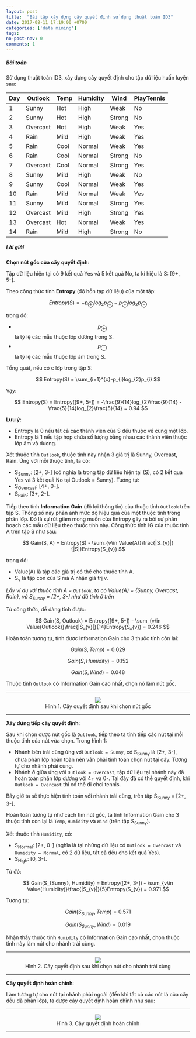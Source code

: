```yaml
---
layout: post
title:  "Bài tập xây dựng cây quyết định sử dụng thuật toán ID3"
date: 2017-08-11 17:19:00 +0700
categories: ['data mining']
tags:
no-post-nav: 0
comments: 1
---
```


##### **Bài toán**

Sử dụng thuật toán ID3, xây dựng cây quyết định cho tập dữ liệu huấn luyện sau:

|Day|Outlook|Temp|Humidity|Wind|PlayTennis|
|-|-|-|-|-|-|
|1|Sunny|Hot|High|Weak|No|
|2|Sunny|Hot|High|Strong|No|
|3|Overcast|Hot|High|Weak|Yes|
|4|Rain|Mild|High|Weak|Yes|
|5|Rain|Cool|Normal|Weak|Yes|
|6|Rain|Cool|Normal|Strong|No|
|7|Overcast|Cool|Normal|Strong|Yes|
|8|Sunny|Mild|High|Weak|No|
|9|Sunny|Cool|Normal|Weak|Yes|
|10|Rain|Mild|Normal|Weak|Yes|
|11|Sunny|Mild|Normal|Strong|Yes|
|12|Overcast|Mild|High|Strong|Yes|
|13|Overcast|Hot|Normal|Weak|Yes|
|14|Rain|Mild|High|Strong|No|

##### **Lời giải**

**Chọn nút gốc của cây quyết định**:

Tập dữ liệu hiện tại có 9 kết quả Yes và 5 kết quả No, ta kí hiệu là S: [9+, 5-].

Theo công thức tính **Entropy** (độ hỗn tạp dữ liệu) của một tập:

$$
Entropy(S) = -p_{\oplus}log_{2}p_{\oplus} - p_{\ominus}log_{2}p_{\ominus }
$$

trong đó:
* $$ p_{\oplus}$$ là tỷ lệ các mẫu thuộc lớp dương trong S.
* $$ p_{\ominus}$$ là tỷ lệ các mẫu thuộc lớp âm trong S.

Tổng quát, nếu có c lớp trong tập S:

$$
Entropy(S) = \sum_{i=1}^{c}-p_{i}log_{2}p_{i}
$$

Vậy:

$$
Entropy(S) = Entropy([9+, 5-]) = -\frac{9}{14}log_{2}\frac{9}{14} - \frac{5}{14}log_{2}\frac{5}{14} = 0.94
$$

**Lưu ý**:
* Entropy là 0 nếu tất cả các thành viên của S đều thuộc về cùng một lớp.
* Entropy là 1 nếu tập hợp chứa số lượng bằng nhau các thành viên thuộc lớp âm và dương.

Xét thuộc tính `Outlook`, thuộc tính này nhận 3 giá trị là Sunny, Overcast, Rain. Ứng với mỗi thuộc tính, ta có:
* S<sub>Sunny</sub>: [2+, 3-] (có nghĩa là trong tập dữ liệu hiện tại (S), có 2 kết quả Yes và 3 kết quả No tại Outlook = Sunny). Tương tự:
* S<sub>Overcast</sub>: [4+, 0-].
* S<sub>Rain</sub>: [3+, 2-].

Tiếp theo tính **Information Gain** (độ lợi thông tin) của thuộc tính `Outlook` trên tập S. Thông số này phản ánh mức độ hiệu quả của một thuộc tính trong phân lớp. Đó là sự rút giảm mong muốn của Entropy gây ra bởi sự phân hoạch các mẫu dữ liệu theo thuộc tính này. Công thức tính IG của thuộc tính A trên tập S như sau:

$$
Gain(S, A) = Entropy(S) - \sum_{v\in Value(A)}\frac{|S_{v}|}{|S|}Entropy(S_{v})
$$

trong đó:
* Value(A) là tập các giá trị có thể cho thuộc tính A.
* S<sub>v</sub> là tập con của S mà A nhận giá trị v.

_Lấy ví dụ với thuộc tính A = `Outlook`, ta có Value(A) = {Sunny, Overcast, Rain}, và S<sub>Sunny</sub> = [2+, 3-] như đã tính ở trên_

Từ công thức, dễ dàng tính được:

$$
Gain(S, Outlook) = Entropy([9+, 5-]) - \sum_{v\in Value(Outlook)}\frac{|S_{v}|}{14}Entropy(S_{v}) = 0.246
$$

Hoàn toàn tương tự, tính được Information Gain cho 3 thuộc tính còn lại:

$$
Gain(S, Temp) = 0.029
$$

$$
Gain(S, Humidity) = 0.152
$$

$$
Gain(S, Wind) = 0.048
$$

Thuộc tính `Outlook` có Information Gain cao nhất, chọn nó làm nút gốc.

<hr>
<center><img src="http://i.imgur.com/r2LMhyG.png"/>
</center>
<center>Hình 1. Cây quyết định sau khi chọn nút gốc</center>
<hr>

**Xây dựng tiếp cây quyết định**:

Sau khi chọn được nút gốc là `Outlook`, tiếp theo ta tính tiếp các nút tại mỗi thuộc tính của nút vừa chọn. Trong hình 1:
* Nhánh bên trái cùng ứng với `Outlook = Sunny`, có S<sub>Sunny</sub> là [2+, 3-], chưa phân lớp hoàn toàn nên vẫn phải tính toán chọn nút tại đây. Tương tự cho nhánh phải cùng.
* Nhánh ở giữa ứng với `Outlook = Overcast`, tập dữ liệu tại nhánh này đã hoàn toàn phân lớp dương với 4+ và 0-. Tại đây đã có thể quyết định, khi `Outlook = Overcast` thì có thể đi chơi tennis.

Bây giờ ta sẽ thực hiện tính toán với nhánh trái cùng, trên tập S<sub>Sunny</sub> = [2+, 3-].

Hoàn toàn tương tự như cách tìm nút gốc, ta tính Information Gain cho 3 thuộc tính còn lại là `Temp`, `Humidity` và `Wind` (trên tập S<sub>Sunny</sub>).

Xét thuộc tính `Humidity`, có:
* S<sub>Normal</sub>: [2+, 0-] (nghĩa là tại những dữ liệu có `Outlook = Overcast` và `Humidity = Normal`, có 2 dữ liệu, tất cả đều cho kết quả Yes).
* S<sub>High</sub>: [0, 3-].

Từ đó:

$$
Gain(S_{Sunny}, Humidity) = Entropy([2+, 3-]) - \sum_{v\in Value(Humidity)}\frac{|S_{v}|}{5}Entropy(S_{v}) = 0.971
$$

Tương tự:

$$
Gain(S_{Sunny}, Temp) = 0.571
$$

$$
Gain(S_{Sunny}, Wind) = 0.019
$$

Nhận thấy thuộc tính `Humidity` có Information Gain cao nhất, chọn thuộc tính này làm nút cho nhánh trái cùng.

<hr>
<center><img src="http://i.imgur.com/qsqcnUS.png"/>
</center>
<center>Hình 2. Cây quyết định sau khi chọn nút cho nhánh trái cùng</center>
<hr>

**Cây quyết định hoàn chỉnh**:

Làm tương tự cho nút tại nhánh phải ngoài (đến khi tất cả các nút lá của cây đều đã phân lớp), ta được cây quyết định hoàn chỉnh như sau:

<hr>
<center><img src="http://i.imgur.com/KMEF7z6.png"/>
</center>
<center>Hình 3. Cây quyết định hoàn chỉnh</center>
<hr>
